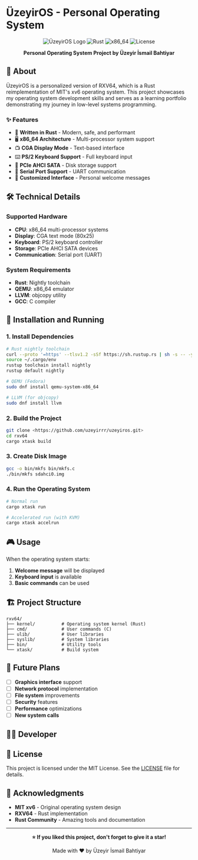 # ÜzeyirOS - Personal Operating System

<div align="center">

![ÜzeyirOS Logo](https://img.shields.io/badge/ÜzeyirOS-v1.0.0-blue?style=for-the-badge&logo=rust)
![Rust](https://img.shields.io/badge/Rust-000000?style=for-the-badge&logo=rust&logoColor=white)
![x86_64](https://img.shields.io/badge/Architecture-x86_64-red?style=for-the-badge)
![License](https://img.shields.io/badge/License-MIT-green?style=for-the-badge)

**Personal Operating System Project by Üzeyir İsmail Bahtiyar**

</div>

## 🚀 About

ÜzeyirOS is a personalized version of RXV64, which is a Rust reimplementation of MIT's xv6 operating system. This project showcases my operating system development skills and serves as a learning portfolio demonstrating my journey in low-level systems programming.

### ✨ Features

- 🦀 **Written in Rust** - Modern, safe, and performant
- 🖥️ **x86_64 Architecture** - Multi-processor system support
- 📺 **CGA Display Mode** - Text-based interface
- ⌨️ **PS/2 Keyboard Support** - Full keyboard input
- 💾 **PCIe AHCI SATA** - Disk storage support
- 🔌 **Serial Port Support** - UART communication
- 🎨 **Customized Interface** - Personal welcome messages

## 🛠️ Technical Details

### Supported Hardware
- **CPU**: x86_64 multi-processor systems
- **Display**: CGA text mode (80x25)
- **Keyboard**: PS/2 keyboard controller
- **Storage**: PCIe AHCI SATA devices
- **Communication**: Serial port (UART)

### System Requirements
- **Rust**: Nightly toolchain
- **QEMU**: x86_64 emulator
- **LLVM**: objcopy utility
- **GCC**: C compiler

## 🚀 Installation and Running

### 1. Install Dependencies

```bash
# Rust nightly toolchain
curl --proto '=https' --tlsv1.2 -sSf https://sh.rustup.rs | sh -s -- -y
source ~/.cargo/env
rustup toolchain install nightly
rustup default nightly

# QEMU (Fedora)
sudo dnf install qemu-system-x86_64

# LLVM (for objcopy)
sudo dnf install llvm
```

### 2. Build the Project

```bash
git clone <https://github.com/uzeyirrr/uzeyiros.git>
cd rxv64
cargo xtask build
```

### 3. Create Disk Image

```bash
gcc -o bin/mkfs bin/mkfs.c
./bin/mkfs sdahci0.img
```

### 4. Run the Operating System

```bash
# Normal run
cargo xtask run

# Accelerated run (with KVM)
cargo xtask accelrun
```

## 🎮 Usage

When the operating system starts:
1. **Welcome message** will be displayed
2. **Keyboard input** is available
3. **Basic commands** can be used


## 🏗️ Project Structure

```
rxv64/
├── kernel/          # Operating system kernel (Rust)
├── cmd/             # User commands (C)
├── ulib/            # User libraries
├── syslib/          # System libraries
├── bin/             # Utility tools
└── xtask/           # Build system
```

## 🎯 Future Plans

- [ ] **Graphics interface** support
- [ ] **Network protocol** implementation
- [ ] **File system** improvements
- [ ] **Security** features
- [ ] **Performance** optimizations
- [ ] **New system calls**

## 👨‍💻 Developer



## 📄 License

This project is licensed under the MIT License. See the [LICENSE](LICENSE) file for details.

## 🙏 Acknowledgments

- **MIT xv6** - Original operating system design
- **RXV64** - Rust implementation
- **Rust Community** - Amazing tools and documentation

---

<div align="center">

**⭐ If you liked this project, don't forget to give it a star!**

Made with ❤️ by Üzeyir İsmail Bahtiyar

</div>
